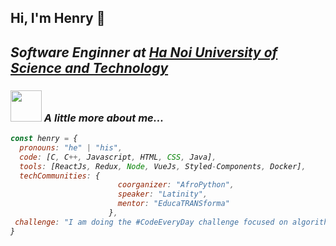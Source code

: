 <h2> Hi, I'm Henry 👋<h2>
<p><em>Software Enginner at <a href="https://www.hust.edu.vn/">Ha Noi University of Science and Technology</a>
  
### <img src="https://media.giphy.com/media/VgCDAzcKvsR6OM0uWg/giphy.gif" width="50"> A little more about me...  
```javascript
const henry = {
  pronouns: "he" | "his",
  code: [C, C++, Javascript, HTML, CSS, Java],
  tools: [ReactJs, Redux, Node, VueJs, Styled-Components, Docker],
  techCommunities: {
                        coorganizer: "AfroPython",
                        speaker: "Latinity",
                        mentor: "EducaTRANSforma"
                      },
 challenge: "I am doing the #CodeEveryDay challenge focused on algorithm"
}
```
